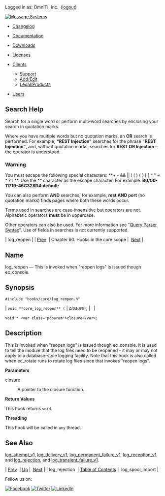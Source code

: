 Logged in as: OmniTI, Inc.  ([logout](https://support.messagesystems.com/logout.php))

[![Message Systems](https://support.messagesystems.com/images/ms-white205.png)](https://support.messagesystems.com/start.php) 

*   [Changelog](https://support.messagesystems.com/start.php?show=changelog)
*   [Documentation](https://support.messagesystems.com/docs/)
*   [Downloads](https://support.messagesystems.com/start.php)

*   [Licenses](https://support.messagesystems.com/license_summary.php)
*   <a href="">Clients</a>
    *   [Support](https://support.messagesystems.com/cs.php)
    *   [Add/Edit](https://support.messagesystems.com/edit_client.php)
    *   [Legal/Products](https://support.messagesystems.com/edit_products.php)
*   [Users](https://support.messagesystems.com/edit_customer.php)

## Search Help

Search for a single word or perform multi-word searches by enclosing your search in quotation marks.

Where you have multiple words but no quotation marks, an **OR** search is performed. For example, **"REST Injection"** searches for the phrase **"REST Injection"**, and, without quotation marks, searches for **REST OR Injection**--the operator is understood.

### Warning

You must escape the following special characters: **+ - && || ! ( ) { } [ ] ^ " ~ * ? : \**. Use the **\** character as the escape character. For example: **B0/00-11719-46C328D4\:default\:**

You can also perform **AND** searches, for example, **rest AND port** (no quotation marks) finds pages where both these words occur.

Terms used in searches are case-insensitive but operators are not. Alphabetic operators **must** be in uppercase.

Other operators can also be used. For more information see "[Query Parser Syntax](https://lucene.apache.org/core/old_versioned_docs/versions/3_0_0/queryparsersyntax.html)". Use of fields in searches is not currently supported.

| log_reopen |
| [Prev](hooks.core.log_rejection.php)  | Chapter 60. Hooks in the core scope |  [Next](hooks.core.log_spool_import.php) |

<a name="hooks.core.log_reopen"></a>
## Name

log_reopen — This is invoked when "reopen logs" is issued though ec_console.

## Synopsis

`#include "hooks/core/log_reopen.h"`

| `void **core_log_reopen** (` | <var class="pdparam">closure</var>`)`; |   |

`void * <var class="pdparam">closure</var>`;<a name="idp13750800"></a>
## Description

This is invoked when "reopen logs" is issued though ec_console. It is used to tell the module that the log files need to be reopened - it may or may not apply to a database-style logging facility. Note that this hook is also called when ec_rotate runs to rotate log files since that invokes "reopen logs".

**Parameters**

<dl class="variablelist">

<dt>closure</dt>

<dd>

A pointer to the closure function.

</dd>

</dl>

**Return Values**

This hook returns `void`.

**Threading**

This hook will be called in `any` thread.

<a name="idp13757936"></a>
## See Also

[log_attempt_v1](hooks.core.log_attempt_v1.php "log_attempt_v1"), [log_delivery_v1](hooks.core.log_delivery_v1.php "log_delivery_v1"), [log_permanent_failure_v1](hooks.core.log_permanent_failure_v1.php "log_permanent_failure_v1"), [log_reception_v1](hooks.core.log_reception_v1.php "log_reception_v1"), and [log_rejection](hooks.core.log_rejection.php "log_rejection"), and [log_transient_failure_v1](hooks.core.log_transient_failure_v1.php "log_transient_failure_v1").

| [Prev](hooks.core.log_rejection.php)  | [Up](hooks.core.php) |  [Next](hooks.core.log_spool_import.php) |
| log_rejection  | [Table of Contents](index.php) |  log_spool_import |

Follow us on:

[![Facebook](https://support.messagesystems.com/images/icon-facebook.png)](http://www.facebook.com/messagesystems) [![Twitter](https://support.messagesystems.com/images/icon-twitter.png)](http://twitter.com/#!/MessageSystems) [![LinkedIn](https://support.messagesystems.com/images/icon-linkedin.png)](http://www.linkedin.com/company/message-systems)